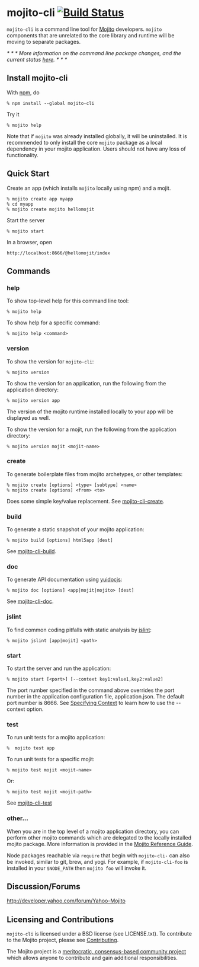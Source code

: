 mojito-cli [![Build Status](https://travis-ci.org/yahoo/mojito-cli.png)](https://travis-ci.org/yahoo/mojito-cli)
==========

`mojito-cli` is a command line tool for [Mojito](https://github.com/yahoo/mojito) developers. `mojito` components that are unrelated to the core library and runtime will be moving to separate packages.

_* * * More information on the command line package changes, and the current status [here](https://github.com/yahoo/mojito-cli/wiki). * * *_

Install mojito-cli
------------------

With [npm](http://npmjs.org/), do

    % npm install --global mojito-cli

Try it

    % mojito help

Note that if `mojito` was already installed globally, it will be uninstalled. It is recommended to only install the core `mojito` package as a local dependency in your mojito application. Users should not have any loss of functionality.

Quick Start
-----------

Create an app (which installs `mojito` locally using npm) and a mojit.

    % mojito create app myapp
    % cd myapp
    % mojito create mojito hellomojit

Start the server

    % mojito start

In a browser, open

    http://localhost:8666/@hellomojit/index

Commands
--------

### help

To show top-level help for this command line tool:

    % mojito help

To show help for a specific command:

    % mojito help <command>

### version

To show the version for `mojito-cli`:

    % mojito version

To show the version for an application, run the following from the application directory:

    % mojito version app

The version of the mojito runtime installed locally to your app will be displayed as well.

To show the version for a mojit, run the following from the application directory:

    % mojito version mojit <mojit-name>

### create

To generate boilerplate files from mojito archetypes, or other templates:

    % mojito create [options] <type> [subtype] <name>
    % mojito create [options] <from> <to>

Does some simple key/value replacement. See [mojito-cli-create](http://github.com/yahoo/mojito-cli-create).

### build

To generate a static snapshot of your mojito application:

    % mojito build [options] html5app [dest]

See [mojito-cli-build](http://github.com/yahoo/mojito-cli-build).

### doc

To generate API documentation using [yuidocjs](https://github.com/yui/yuidoc):

    % mojito doc [options] <app|mojit|mojito> [dest]

See [mojito-cli-doc](http://github.com/yahoo/mojito-cli-doc).

### jslint

To find common coding pitfalls with static analysis by [jslint](https://github.com/reid/node-jslint):

    % mojito jslint [app|mojit] <path>

<!-- See [mojito-cli-jslint](http://github.com/yahoo/mojito-cli-jslint). -->

### start

To start the server and run the application:

    % mojito start [<port>] [--context key1:value1,key2:value2]

The port number specified in the command above overrides the port number in the application configuration file, application.json. The default port number is 8666. See [Specifying Context](http://developer.yahoo.com/cocktails/mojito/docs/reference/mojito_cmdline.html#mj-cmdline-context) to learn how to use the --context option.

<!-- See [mojito-cli-start](http://github.com/yahoo/mojito-cli-start) -->

### test

To run unit tests for a mojito application:

    %  mojito test app

To run unit tests for a specific mojit:

    % mojito test mojit <mojit-name>

Or:

    % mojito test mojit <mojit-path>

See [mojito-cli-test](http://github.com/yahoo/mojito-cli-test)

### other...

When you are in the top level of a mojito application directory, you can perform other mojito commands which are delegated to the locally installed mojito package. More information is provided in the [Mojito Reference Guide](http://developer.yahoo.com/cocktails/mojito/docs/reference/mojito_cmdline.html).

Node packages reachable via `require` that begin with `mojito-cli-` can also be invoked, similar to git, brew, and yogi. For example, if `mojito-cli-foo` is installed in your `$NODE_PATH` then `mojito foo` will invoke it.


Discussion/Forums
-----------------

http://developer.yahoo.com/forum/Yahoo-Mojito

Licensing and Contributions
---------------------------

`mojito-cli` is licensed under a BSD license (see LICENSE.txt). To contribute to the Mojito project, please see [Contributing](https://github.com/yahoo/mojito/wiki/Contributing-Code-to-Mojito).

The Mojito project is a [meritocratic, consensus-based community project](https://github.com/yahoo/mojito/wiki/Governance-Model) which allows anyone to contribute and gain additional responsibilities.
